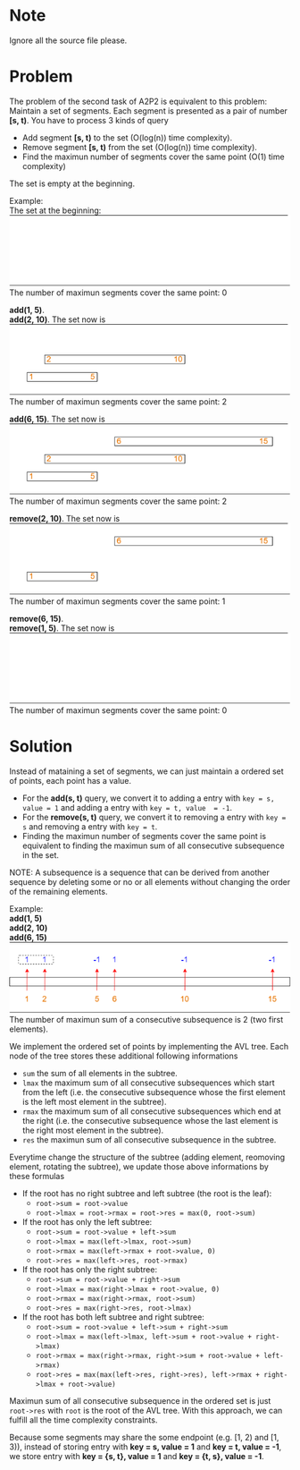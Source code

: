 # Note
Ignore all the source file please.
# Problem
The problem of the second task of A2P2 is equivalent to this problem:  
Maintain a set of segments. Each segment is presented as a pair of number **[s, t)**. You have to process 3 kinds of query
- Add segment **[s, t)** to the set (O(log(n)) time complexity).
- Remove segment **[s, t)** from the set (O(log(n)) time complexity).
- Find the maximun number of segments cover the same point (O(1) time complexity)

The set is empty at the beginning.
  
Example:  
The set at the beginning:  
![alt text](./seg1.png)  
The number of maximun segments cover the same point: 0

**add(1, 5)**.  
**add(2, 10)**. The set now is  
![alt text](./seg2.png)  
The number of maximun segments cover the same point: 2

**add(6, 15)**. The set now is  
![alt text](./seg3.png)  
The number of maximun segments cover the same point: 2

**remove(2, 10)**. The set now is  
![alt text](./seg4.png)  
The number of maximun segments cover the same point: 1

**remove(6, 15)**.  
**remove(1, 5)**. The set now is  
![alt text](./seg1.png)  
The number of maximun segments cover the same point: 0


# Solution
Instead of mataining a set of segments, we can just maintain a ordered set of points, each point has a value.   
- For the **add(s, t)** query, we convert it to adding a entry with ```key = s, value = 1``` and adding a entry with ```key = t, value  = -1```.
- For the **remove(s, t)** query, we convert it to removing a entry with ```key = s``` and removing a entry with ```key = t```.
- Finding the maximun number of segments cover the same point is equivalent to finding the maximun sum of all consecutive subsequence in the set.

NOTE: A subsequence is a sequence that can be derived from another sequence by deleting some or no or all elements without changing the order of the remaining elements.

Example:  
**add(1, 5)**  
**add(2, 10)**  
**add(6, 15)**  
![alt text](./seg5.png)  
The number of maximun sum of a consecutive subsequence is 2 (two first elements).

We implement the ordered set of points by implementing the AVL tree. Each node of the tree stores these additional following informations
- ```sum``` the sum of all elements in the subtree.
- ```lmax``` the maximum sum of all consecutive subsequences which start from the left (i.e. the consecutive subsequence whose the first element is the left most element in the subtree).
- ```rmax``` the maximum sum of all consecutive subsequences which end at the right (i.e. the consecutive subsequence whose the last element is the right most element in the subtree).
- ```res``` the maximun sum of all consecutive subsequence in the subtree.

Everytime change the structure of the subtree (adding element, reomoving element, rotating the subtree), we update those above informations by these formulas
- If the root has no right subtree and left subtree (the root is the leaf):
    - ```root->sum = root->value```
    - ```root->lmax = root->rmax = root->res = max(0, root->sum)```  
- If the root has only the left subtree:
    - ```root->sum = root->value + left->sum```
    - ```root->lmax = max(left->lmax, root->sum)```
    - ```root->rmax = max(left->rmax + root->value, 0)```
    - ```root->res = max(left->res, root->rmax)```  
- If the root has only the right subtree:
    - ```root->sum = root->value + right->sum```
    - ```root->lmax = max(right->lmax + root->value, 0)```
    - ```root->rmax = max(right->rmax, root->sum)```
    - ```root->res = max(right->res, root->lmax)```  
- If the root has both left subtree and right subtree:
    - ```root->sum = root->value + left->sum + right->sum```
    - ```root->lmax = max(left->lmax, left->sum + root->value + right->lmax)```
    - ```root->rmax = max(right->rmax, right->sum + root->value + left->rmax)```
    - ```root->res = max(max(left->res, right->res), left->rmax + right->lmax + root->value)```  

Maximun sum of all consecutive subsequence in the ordered set is just ```root->res``` with ```root``` is the root of the AVL tree. With this approach, we can fulfill all the time complexity constraints.

Because some segments may share the some endpoint (e.g. [1, 2) and [1, 3)), instead of storing entry with **key = s, value = 1** and **key = t, value = -1**, we store entry with **key = {s, t}, value = 1** and **key = {t, s}, value = -1**.
